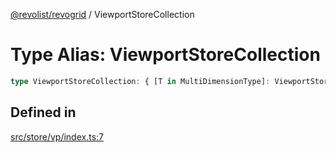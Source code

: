 [@revolist/revogrid](README.md) / ViewportStoreCollection

# Type Alias: ViewportStoreCollection

```ts
type ViewportStoreCollection: { [T in MultiDimensionType]: ViewportStore };
```

## Defined in

[src/store/vp/index.ts:7](https://github.com/revolist/revogrid/blob/085a454f82e6d3229f4e3dccf86bbdacfcd5813a/src/store/vp/index.ts#L7)
